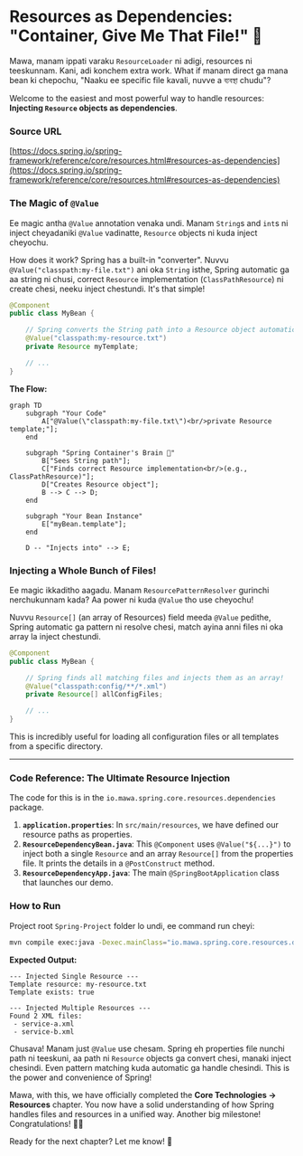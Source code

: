 # Resources as Dependencies: "Container, Give Me That File!" 📄

Mawa, manam ippati varaku `ResourceLoader` ni adigi, resources ni teeskunnam. Kani, adi konchem extra work. What if manam direct ga mana bean ki chepochu, "Naaku ee specific file kavali, nuvve a ব্যবস্থা chudu"?

Welcome to the easiest and most powerful way to handle resources: **Injecting `Resource` objects as dependencies**.

### Source URL
[https://docs.spring.io/spring-framework/reference/core/resources.html#resources-as-dependencies](https://docs.spring.io/spring-framework/reference/core/resources.html#resources-as-dependencies)

### The Magic of `@Value`
Ee magic antha `@Value` annotation venaka undi. Manam `String`s and `int`s ni inject cheyadaniki `@Value` vadinatte, `Resource` objects ni kuda inject cheyochu.

How does it work?
Spring has a built-in "converter". Nuvvu `@Value("classpath:my-file.txt")` ani oka `String` isthe, Spring automatic ga aa string ni chusi, correct `Resource` implementation (`ClassPathResource`) ni create chesi, neeku inject chestundi. It's that simple!

```java
@Component
public class MyBean {

    // Spring converts the String path into a Resource object automatically!
    @Value("classpath:my-resource.txt")
    private Resource myTemplate;

    // ...
}
```

**The Flow:**
```mermaid
graph TD
    subgraph "Your Code"
        A["@Value(\"classpath:my-file.txt\")<br/>private Resource template;"];
    end

    subgraph "Spring Container's Brain 🧠"
        B["Sees String path"];
        C["Finds correct Resource implementation<br/>(e.g., ClassPathResource)"];
        D["Creates Resource object"];
        B --> C --> D;
    end

    subgraph "Your Bean Instance"
        E["myBean.template"];
    end

    D -- "Injects into" --> E;
```

### Injecting a Whole Bunch of Files!
Ee magic ikkaditho aagadu. Manam `ResourcePatternResolver` gurinchi nerchukunnam kada? Aa power ni kuda `@Value` tho use cheyochu!

Nuvvu `Resource[]` (an array of Resources) field meeda `@Value` pedithe, Spring automatic ga pattern ni resolve chesi, match ayina anni files ni oka array la inject chestundi.

```java
@Component
public class MyBean {

    // Spring finds all matching files and injects them as an array!
    @Value("classpath:config/**/*.xml")
    private Resource[] allConfigFiles;

    // ...
}
```

This is incredibly useful for loading all configuration files or all templates from a specific directory.

---
### Code Reference: The Ultimate Resource Injection
The code for this is in the `io.mawa.spring.core.resources.dependencies` package.

1.  **`application.properties`**: In `src/main/resources`, we have defined our resource paths as properties.
2.  **`ResourceDependencyBean.java`**: This `@Component` uses `@Value("${...}")` to inject both a single `Resource` and an array `Resource[]` from the properties file. It prints the details in a `@PostConstruct` method.
3.  **`ResourceDependencyApp.java`**: The main `@SpringBootApplication` class that launches our demo.

### How to Run
Project root `Spring-Project` folder lo undi, ee command run cheyi:
```bash
mvn compile exec:java -Dexec.mainClass="io.mawa.spring.core.resources.dependencies.ResourceDependencyApp"
```
**Expected Output:**
```
--- Injected Single Resource ---
Template resource: my-resource.txt
Template exists: true

--- Injected Multiple Resources ---
Found 2 XML files:
 - service-a.xml
 - service-b.xml
```
Chusava! Manam just `@Value` use chesam. Spring eh properties file nunchi path ni teeskuni, aa path ni `Resource` objects ga convert chesi, manaki inject chesindi. Even pattern matching kuda automatic ga handle chesindi. This is the power and convenience of Spring!

Mawa, with this, we have officially completed the **Core Technologies -> Resources** chapter. You now have a solid understanding of how Spring handles files and resources in a unified way. Another big milestone! Congratulations! 🥳🎉

Ready for the next chapter? Let me know! 💪
